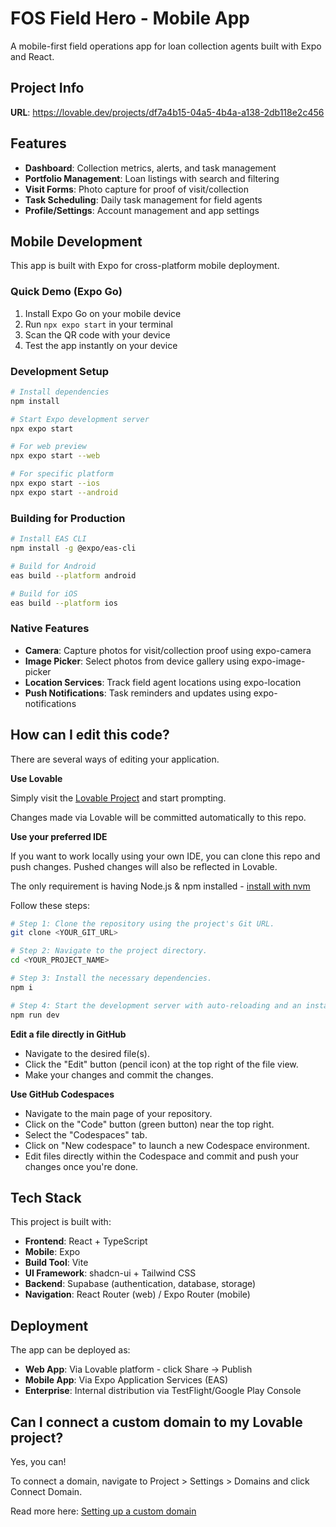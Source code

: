 # FOS Field Hero - Mobile App

A mobile-first field operations app for loan collection agents built with Expo and React.

## Project Info

**URL**: https://lovable.dev/projects/df7a4b15-04a5-4b4a-a138-2db118e2c456

## Features

- **Dashboard**: Collection metrics, alerts, and task management
- **Portfolio Management**: Loan listings with search and filtering
- **Visit Forms**: Photo capture for proof of visit/collection
- **Task Scheduling**: Daily task management for field agents
- **Profile/Settings**: Account management and app settings

## Mobile Development

This app is built with Expo for cross-platform mobile deployment.

### Quick Demo (Expo Go)

1. Install Expo Go on your mobile device
2. Run `npx expo start` in your terminal
3. Scan the QR code with your device
4. Test the app instantly on your device

### Development Setup

```bash
# Install dependencies
npm install

# Start Expo development server
npx expo start

# For web preview
npx expo start --web

# For specific platform
npx expo start --ios
npx expo start --android
```

### Building for Production

```bash
# Install EAS CLI
npm install -g @expo/eas-cli

# Build for Android
eas build --platform android

# Build for iOS  
eas build --platform ios
```

### Native Features

- **Camera**: Capture photos for visit/collection proof using expo-camera
- **Image Picker**: Select photos from device gallery using expo-image-picker
- **Location Services**: Track field agent locations using expo-location
- **Push Notifications**: Task reminders and updates using expo-notifications

## How can I edit this code?

There are several ways of editing your application.

**Use Lovable**

Simply visit the [Lovable Project](https://lovable.dev/projects/df7a4b15-04a5-4b4a-a138-2db118e2c456) and start prompting.

Changes made via Lovable will be committed automatically to this repo.

**Use your preferred IDE**

If you want to work locally using your own IDE, you can clone this repo and push changes. Pushed changes will also be reflected in Lovable.

The only requirement is having Node.js & npm installed - [install with nvm](https://github.com/nvm-sh/nvm#installing-and-updating)

Follow these steps:

```sh
# Step 1: Clone the repository using the project's Git URL.
git clone <YOUR_GIT_URL>

# Step 2: Navigate to the project directory.
cd <YOUR_PROJECT_NAME>

# Step 3: Install the necessary dependencies.
npm i

# Step 4: Start the development server with auto-reloading and an instant preview.
npm run dev
```

**Edit a file directly in GitHub**

- Navigate to the desired file(s).
- Click the "Edit" button (pencil icon) at the top right of the file view.
- Make your changes and commit the changes.

**Use GitHub Codespaces**

- Navigate to the main page of your repository.
- Click on the "Code" button (green button) near the top right.
- Select the "Codespaces" tab.
- Click on "New codespace" to launch a new Codespace environment.
- Edit files directly within the Codespace and commit and push your changes once you're done.

## Tech Stack

This project is built with:

- **Frontend**: React + TypeScript
- **Mobile**: Expo
- **Build Tool**: Vite
- **UI Framework**: shadcn-ui + Tailwind CSS
- **Backend**: Supabase (authentication, database, storage)
- **Navigation**: React Router (web) / Expo Router (mobile)

## Deployment

The app can be deployed as:

- **Web App**: Via Lovable platform - click Share -> Publish
- **Mobile App**: Via Expo Application Services (EAS) 
- **Enterprise**: Internal distribution via TestFlight/Google Play Console

## Can I connect a custom domain to my Lovable project?

Yes, you can!

To connect a domain, navigate to Project > Settings > Domains and click Connect Domain.

Read more here: [Setting up a custom domain](https://docs.lovable.dev/tips-tricks/custom-domain#step-by-step-guide)
